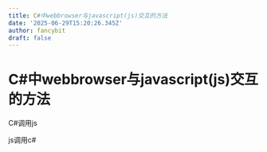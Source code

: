 ```yaml
---
title: C#中webbrowser与javascript(js)交互的方法
date: '2025-06-29T15:20:26.345Z'
author: fancybit
draft: false
---
```

<div class="header"><h1 class="single-title animate__animated animate__pulse animate__faster">C#中webbrowser与javascript(js)交互的方法</h1></div>

<div class="content" id="content"><p>C#调用js</p><!-- raw HTML omitted --><!-- raw HTML omitted --><p>js调用c#</p><!-- raw HTML omitted --><!-- raw HTML omitted --><blockquote></blockquote></div>

